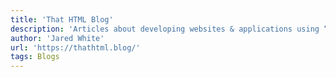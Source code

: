 ```yaml
---
title: 'That HTML Blog'
description: 'Articles about developing websites & applications using “vanilla” & standards-adjacent web technologies.'
author: 'Jared White'
url: 'https://thathtml.blog/'
tags: Blogs
---
```

